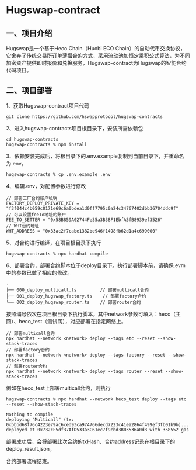 # Hugswap-contract # 

## 一、项目介绍 ## 

Hugswap是一个基于Heco Chain（Huobi ECO Chain）的自动代币交换协议，它舍弃了传统交易所订单薄撮合的方式，采用流动池加恒定乘积公式算法，为不同加密资产提供即时报价和兑换服务，Hugswap-contract为Hugswap的智能合约代码项目。
		
## 二、项目部署 ## 
1、获取Hugswap-contract项目代码

	git clone https://github.com/hswapprotocol/hugswap-contracts

2、进入hugswap-contracts项目根目录下，安装所需依赖包

	cd hugswap-contracts
	hugswap-contracts % npm install

3、依赖安装完成后，将根目录下的.env.example复制到当前目录下，并重命名为.env。

	hugswap-contracts % cp .env.example .env

4、编辑.env，对配置参数进行修改

	// 部署工厂合约账户私钥
	FACTORY_DEPLOY_PRIVATE_KEY = "f3f044c4b059c0171e69c6a0bdea1d0ff7795c0a24c34767402dbb36704ddc9f"
	// 可以设置feeTo地址的账户
	FEE_TO_SETTER = "0x58B859A02744Fe35a3B38F1EbfA5fB8939ef3526"
	// WHT合约地址
	WHT_ADDRESS = "0x83ac2f7cabe1382be946f1498fb62d1a4c699000"

5、对合约进行编译，在项目根目录下执行

	hugswap-contracts % npx hardhat compile

6、部署合约，部署合约脚本位于deploy目录下。执行部署脚本前，请确保.evm中的参数已做了相应的修改。

	.
	├── 000_deploy_multicall.ts         // 部署multicall合约
	├── 001_deploy_hugswap_factory.ts    // 部署factory合约
	└── 002_deploy_hugswap_router.ts    // 部署router合约

 按照编号依次在项目根目录下执行脚本，其中network参数可填入：heco（主网）、heco_test（测试网），对应部署在指定网络上。
 
	// 部署multicall合约
	npx hardhat --network <network> deploy --tags etc --reset --show-stack-traces
	// 部署factory合约
	npx hardhat --network <network> deploy --tags factory --reset --show-stack-traces
	// 部署router合约
	npx hardhat --network <network> deploy --tags router --reset --show-stack-traces
     
 例如在heco_test上部署multicall合约，则执行
 
	hugswap-contracts % npx hardhat --network heco_test deploy --tags etc --reset --show-stack-traces

	Nothing to compile
	deploying "Multicall" (tx: 0xbbbd68f76c4223e79ac6ced93ca974766decd7223c41ea2864f499ef3fb01b9b)...: deployed at 0x732cF5df37AfD533a3C61ec7f9cbd3B03536a0d3 with 358552 gas

 部署成功后，会将部署此次合约的txHash、合约address记录在根目录下的deploy_result.json。

 合约部署流程结束。